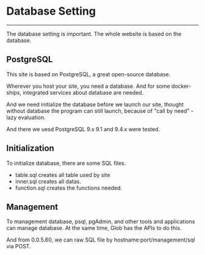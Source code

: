 # Database Setting

---

The database setting  is important.
The whole website is based on the database.

## PostgreSQL

This site is based on PostgreSQL, a great open-source database.

Wherever you host your site, you need a database.
And for some docker-ships, integrated services about database are needed.

And we need initialize the database before we launch our site, thought without database the program can still launch, because of "call by need" - lazy evaluation.

And there we uesd PostgreSQL 9.x
9.1 and 9.4.x were tested.

## Initialization

To initialize database, there are some SQL files.

* table.sql creates all table used by site
* inner.sql creates all datas.
* function.sql creates the functions needed.

## Management

To management database, psql, pgAdmin, and other tools and applications can manage database.
At the same time, Glob has the APIs to do this.

And from 0.0.5.60, we can raw SQL file by hostname:port/management/sql via POST.